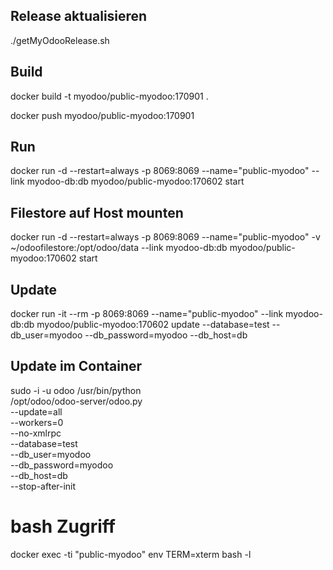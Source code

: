 ## Release aktualisieren
./getMyOdooRelease.sh
 
 
## Build
docker build -t myodoo/public-myodoo:170901 .

docker push myodoo/public-myodoo:170901


## Run
docker run -d --restart=always -p 8069:8069 --name="public-myodoo" --link myodoo-db:db  myodoo/public-myodoo:170602 start
 
## Filestore auf Host mounten
docker run -d --restart=always -p 8069:8069 --name="public-myodoo" -v ~/odoofilestore:/opt/odoo/data --link myodoo-db:db  myodoo/public-myodoo:170602 start
 
## Update
docker run -it --rm -p 8069:8069 --name="public-myodoo" --link myodoo-db:db  myodoo/public-myodoo:170602 update --database=test --db_user=myodoo --db_password=myodoo --db_host=db
 
 
## Update im Container
sudo -i -u odoo /usr/bin/python \
    /opt/odoo/odoo-server/odoo.py \
    --update=all \
    --workers=0 \
    --no-xmlrpc \
    --database=test \
    --db_user=myodoo \
    --db_password=myodoo \
    --db_host=db \
    --stop-after-init
 
 
# bash Zugriff
docker exec -ti "public-myodoo" env TERM=xterm bash -l

